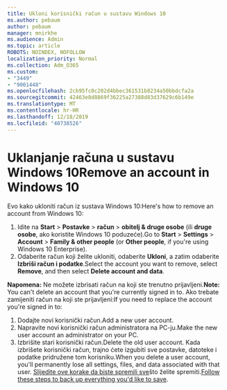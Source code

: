 ```yaml
---
title: Ukloni korisnički račun u sustavu Windows 10
ms.author: pebaum
author: pebaum
manager: mnirkhe
ms.audience: Admin
ms.topic: article
ROBOTS: NOINDEX, NOFOLLOW
localization_priority: Normal
ms.collection: Adm_O365
ms.custom:
- "3449"
- "9001448"
ms.openlocfilehash: 2cb95fc0c202d4bbec361531b8234a50bbdcfa2a
ms.sourcegitcommit: 42463e8d8869f36225a27388d83d37629c6b149e
ms.translationtype: MT
ms.contentlocale: hr-HR
ms.lasthandoff: 12/18/2019
ms.locfileid: "40738526"
---
```

# <a name="remove-an-account-in-windows-10"></a><span data-ttu-id="47dd5-102">Uklanjanje računa u sustavu Windows 10</span><span class="sxs-lookup"><span data-stu-id="47dd5-102">Remove an account in Windows 10</span></span>

<span data-ttu-id="47dd5-103">Evo kako ukloniti račun iz sustava Windows 10:</span><span class="sxs-lookup"><span data-stu-id="47dd5-103">Here's how to remove an account from Windows 10:</span></span>

1. <span data-ttu-id="47dd5-104">Idite na **Start** > **Postavke** > **račun** > **obitelj & druge osobe** (ili **druge osobe**, ako koristite Windows 10 poduzeće).</span><span class="sxs-lookup"><span data-stu-id="47dd5-104">Go to **Start** > **Settings** > **Account** > **Family & other people** (or **Other people**, if you're using Windows 10 Enterprise).</span></span>
2. <span data-ttu-id="47dd5-105">Odaberite račun koji želite ukloniti, odaberite **Ukloni**, a zatim odaberite **Izbriši račun i podatke**.</span><span class="sxs-lookup"><span data-stu-id="47dd5-105">Select the account you want to remove, select **Remove**, and then select **Delete account and data**.</span></span>
 
<span data-ttu-id="47dd5-106">**Napomena:** Ne možete izbrisati račun na koji ste trenutno prijavljeni.</span><span class="sxs-lookup"><span data-stu-id="47dd5-106">**Note:** You can't delete an account that you're currently signed in to.</span></span>  <span data-ttu-id="47dd5-107">Ako trebate zamijeniti račun na koji ste prijavljeni:</span><span class="sxs-lookup"><span data-stu-id="47dd5-107">If you need to replace the account you're signed in to:</span></span>

1. <span data-ttu-id="47dd5-108">Dodajte novi korisnički račun.</span><span class="sxs-lookup"><span data-stu-id="47dd5-108">Add a new user account.</span></span>
2. <span data-ttu-id="47dd5-109">Napravite novi korisnički račun administratora na PC-ju.</span><span class="sxs-lookup"><span data-stu-id="47dd5-109">Make the new user account an administrator on your PC.</span></span>
3. <span data-ttu-id="47dd5-110">Izbrišite stari korisnički račun.</span><span class="sxs-lookup"><span data-stu-id="47dd5-110">Delete the old user account.</span></span> <span data-ttu-id="47dd5-111">Kada izbrišete korisnički račun, trajno ćete izgubiti sve postavke, datoteke i podatke pridružene tom korisniku.</span><span class="sxs-lookup"><span data-stu-id="47dd5-111">When you delete a user account, you'll permanently lose all settings, files, and data associated with that user.</span></span> <span data-ttu-id="47dd5-112">[Slijedite ove korake da biste spremili sve](https://support.microsoft.com/help/4027408/windows-10-backup-and-restore)što želite spremiti.</span><span class="sxs-lookup"><span data-stu-id="47dd5-112">[Follow these steps to back up everything you'd like to save](https://support.microsoft.com/help/4027408/windows-10-backup-and-restore).</span></span>